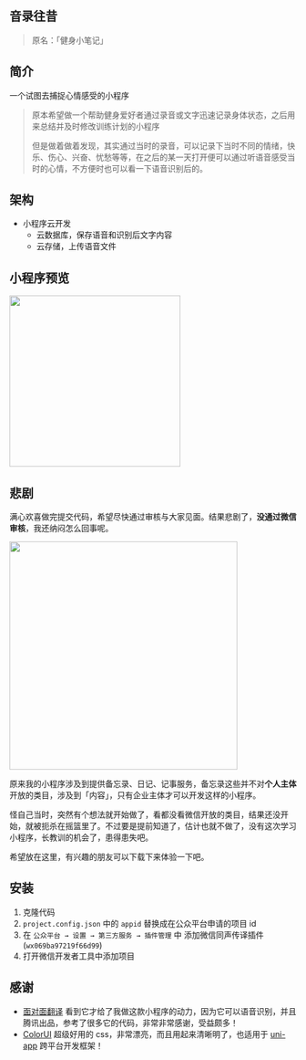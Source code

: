 ## 音录往昔

> 原名：「健身小笔记」

## 简介

一个试图去捕捉心情感受的小程序

> 原本希望做一个帮助健身爱好者通过录音或文字迅速记录身体状态，之后用来总结并及时修改训练计划的小程序
>
> 但是做着做着发现，其实通过当时的录音，可以记录下当时不同的情绪，快乐、伤心、兴奋、忧愁等等，在之后的某一天打开便可以通过听语音感受当时的心情，不方便时也可以看一下语音识别后的。

## 架构

- 小程序云开发
  - 云数据库，保存语音和识别后文字内容
  - 云存储，上传语音文件


## 小程序预览

<img src="https://blog.firedata.club/a7481e12496513d93258cdc1db13a175" width=300>

## 悲剧

满心欢喜做完提交代码，希望尽快通过审核与大家见面。结果悲剧了，**没通过微信审核**，我还纳闷怎么回事呢。

<img src="https://blog.firedata.club/2531461eb928869074d6751dd953d5c1" width=400>

原来我的小程序涉及到提供备忘录、日记、记事服务，备忘录这些并不对**个人主体**开放的类目，涉及到「内容」，只有企业主体才可以开发这样的小程序。

怪自己当时，突然有个想法就开始做了，看都没看微信开放的类目，结果还没开始，就被扼杀在摇篮里了。不过要是提前知道了，估计也就不做了，没有这次学习小程序，长教训的机会了，患得患失吧。

希望放在这里，有兴趣的朋友可以下载下来体验一下吧。

## 安装

1. 克隆代码
2. `project.config.json` 中的 `appid` 替换成在公众平台申请的项目 id
3. 在 `公众平台 → 设置 → 第三方服务 → 插件管理` 中 添加微信同声传译插件 (`wx069ba97219f66d99`)
4. 打开微信开发者工具中添加项目

## 感谢

- [面对面翻译](https://github.com/Tencent/Face2FaceTranslator) 看到它才给了我做这款小程序的动力，因为它可以语音识别，并且腾讯出品，参考了很多它的代码，非常非常感谢，受益颇多！
- [ColorUI](https://github.com/weilanwl/ColorUI) 超级好用的 css，非常漂亮，而且用起来清晰明了，也适用于 [uni-app](https://github.com/dcloudio/uni-app) 跨平台开发框架！